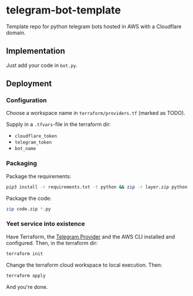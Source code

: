# telegram-bot-template

Template repo for python telegram bots hosted in AWS with a Cloudflare domain.

## Implementation

Just add your code in `bot.py`.

## Deployment

### Configuration

Choose a workspace name in `terraform/providers.tf` (marked as TODO).

Supply in a `.tfvars`-file in the terraform dir:

- `cloudflare_token`
- `telegram_token`
- `bot_name`

### Packaging

Package the requirements:

```sh
pip3 install -r requirements.txt -t python && zip -r layer.zip python
```

Package the code:

```sh
zip code.zip *.py
```

### Yeet service into existence

Have Terraform, the [Telegram Provider](https://github.com/yi-jiayu/terraform-provider-telegram)
and the AWS CLI installed and configured. Then, in the terraform dir:

```sh
terraform init
```

Change the terraform cloud workspace to local execution. Then:

```sh
terraform apply
```

And you're done.
